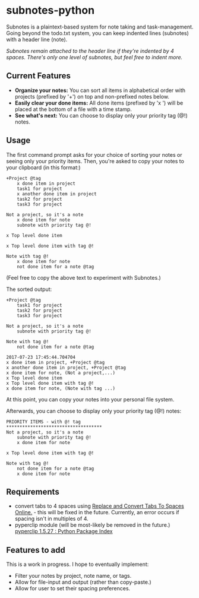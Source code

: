 # subnotes-python

Subnotes is a plaintext-based system for note taking and task-management. Going beyond the todo.txt system, you can keep indented lines (subnotes) with a header line (note).

*Subnotes remain attached to the header line if they're indented by 4 spaces. There's only one level of subnotes, but feel free to indent more.*

## Current Features
* **Organize your notes:** You can sort all items in alphabetical order with projects (prefixed by '+') on top and non-prefixed notes below. 
* **Easily clear your done items:** All done items (prefixed by 'x ') will be placed at the bottom of a file with a time stamp.
* **See what's next:** You can choose to display only your priority tag (@!) notes.

## Usage

The first command prompt asks for your choice of sorting your notes or seeing only your priority items. Then, you're asked to copy your notes to your clipboard (in this format:)
```
+Project @tag
    x done item in project
    task1 for project
    x another done item in project
    task2 for project
    task3 for project

Not a project, so it's a note
    x done item for note
    subnote with priority tag @!

x Top level done item

x Top level done item with tag @!

Note with tag @!
    x done item for note
    not done item for a note @tag
```
(Feel free to copy the above text to experiment with Subnotes.)

The sorted output:
```
+Project @tag
    task1 for project
    task2 for project
    task3 for project

Not a project, so it's a note
    subnote with priority tag @!

Note with tag @!
    not done item for a note @tag

2017-07-23 17:45:44.704704
x done item in project, +Project @tag
x another done item in project, +Project @tag
x done item for note, (Not a project,...)
x Top level done item
x Top level done item with tag @!
x done item for note, (Note with tag ...)
```
At this point, you can copy your notes into your personal file system.

Afterwards, you can choose to display only your priority tag (@!) notes:
```
PRIORITY ITEMS - with @! tag
************************************
Not a project, so it's a note
    subnote with priority tag @!
    x done item for note

x Top level done item with tag @!

Note with tag @!
    not done item for a note @tag
    x done item for note
```

## Requirements
* convert tabs to 4 spaces using [Replace and Convert Tabs To Spaces Online.](http://tabstospaces.com/) - this will be fixed in the future. Currently, an error occurs if spacing isn't in multiples of 4.
* pyperclip module (will be most-likely be removed in the future.) [pyperclip 1.5.27 : Python Package Index](https://pypi.python.org/pypi/pyperclip)

## Features to add
This is a work in progress. I hope to eventually implement:

* Filter your notes by project, note name, or tags.
* Allow for file-input and output (rather than copy-paste.)
* Allow for user to set their spacing preferences.